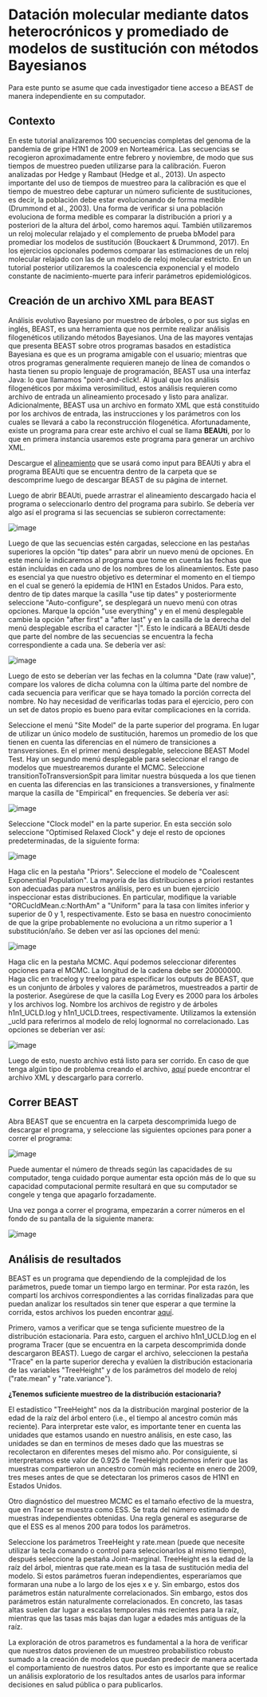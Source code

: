 # Datación molecular mediante datos heterocrónicos y promediado de modelos de sustitución con métodos Bayesianos

Para este punto se asume que cada investigador tiene acceso a BEAST de manera independiente en su computador.

## Contexto

En este tutorial analizaremos 100 secuencias completas del genoma de la pandemia de gripe H1N1 de 2009 en Norteamérica. Las secuencias se recogieron aproximadamente entre febrero y noviembre, de modo que sus tiempos de muestreo pueden utilizarse para la calibración. Fueron analizadas por Hedge y Rambaut (Hedge et al., 2013). Un aspecto importante del uso de tiempos de muestreo para la calibración es que el tiempo de muestreo debe capturar un número suficiente de sustituciones, es decir, la población debe estar evolucionando de forma medible (Drummond et al., 2003). Una forma de verificar si una población evoluciona de forma medible es comparar la distribución a priori y a posteriori de la altura del árbol, como haremos aquí. También utilizaremos un reloj molecular relajado y el complemento de prueba bModel para promediar los modelos de sustitución (Bouckaert & Drummond, 2017). En los ejercicios opcionales podemos comparar las estimaciones de un reloj molecular relajado con las de un modelo de reloj molecular estricto. En un tutorial posterior utilizaremos la coalescencia exponencial y el modelo constante de nacimiento-muerte para inferir parámetros epidemiológicos.

## Creación de un archivo XML para BEAST

Análisis evolutivo Bayesiano por muestreo de árboles, o por sus siglas en inglés, BEAST, es una herramienta que nos permite realizar análisis filogenéticos utilizando métodos Bayesianos. Una de las mayores ventajas que presenta BEAST sobre otros programas basados en estadística Bayesiana es que es un programa amigable con el usuario; mientras que otros programas generalmente requieren manejo de línea de comandos o hasta tienen su propio lenguaje de programación, BEAST usa una interfaz Java: lo que llamamos "point-and-click!. Al igual que los análisis filogenéticos por máxima verosimilitud, estos análisis requieren como archivo de entrada un alineamiento procesado y listo para analizar. Adicionalmente, BEAST usa un archivo en formato XML que está constituido por los archivos de entrada, las instrucciones y los parámetros con los cuales se llevará a cabo la reconstrucción filogenética. Afortunadamente, existe un programa para crear este archivo el cual se llama **BEAUti**, por lo que en primera instancia usaremos este programa para generar un archivo XML.

Descargue el [alineamiento](https://github.com/malvaradol/INS-Innovaseq/blob/main/DB/NorthAm.Nov.fasta) que se usará como input para BEAUti y abra el programa BEAUti que se encuentra dentro de la carpeta que se descomprime luego de descargar BEAST de su página de internet.

Luego de abrir BEAUti, puede arrastrar el alineamiento descargado hacia el programa o seleccionarlo dentro del programa para subirlo. Se debería ver algo así el programa si las secuencias se subieron correctamente:

![image](https://github.com/malvaradol/INS-Innovaseq/assets/62664336/2a717406-2568-4ead-8265-30e1f08d9429)

Luego de que las secuencias estén cargadas, seleccione en las pestañas superiores la opción "tip dates" para abrir un nuevo menú de opciones. En este menú le indicaremos al programa que tome en cuenta las fechas que están incluidas en cada uno de los nombres de los alineamientos. Este paso es esencial ya que nuestro objetivo es determinar el momento en el tiempo en el cual se generó la epidemia de H1N1 en Estados Unidos. Para esto, dentro de tip dates marque la casilla "use tip dates" y posteriormente seleccione "Auto-configure", se desplegará un nuevo menú con otras opciones. Marque la opción "use everything" y en el menú desplegable cambie la opción "after first" a "after last" y en la casilla de la derecha del menú desplegable escriba el caracter "|". Esto le indicará a BEAUti desde que parte del nombre de las secuencias se encuentra la fecha correspondiente a cada una. Se debería ver así:

![image](https://github.com/malvaradol/INS-Innovaseq/assets/62664336/e8eb3657-3352-43a5-89de-01c66f3e5052)

Luego de esto se deberían ver las fechas en la columna "Date (raw value)", compare los valores de dicha columna con la última parte del nombre de cada secuencia para verificar que se haya tomado la porción correcta del nombre. No hay necesidad de verificarlas todas para el ejercicio, pero con un set de datos propio es bueno para evitar complicaciones en la corrida.

Seleccione el menú "Site Model" de la parte superior del programa. En lugar de utilizar un único modelo de sustitución, haremos un promedio de los que tienen en cuenta las diferencias en el número de transiciones a transversiones. En el primer menú desplegable, seleccione BEAST Model Test. Hay un segundo menú desplegable para seleccionar el rango de modelos que muestrearemos durante el MCMC. Seleccione transitionToTransversionSpit para limitar nuestra búsqueda a los que tienen en cuenta las diferencias en las transiciones a transversiones, y finalmente marque la casilla de "Empirical" en frequencies. Se debería ver así:

![image](https://github.com/malvaradol/INS-Innovaseq/assets/62664336/c914cd79-4a14-4c92-aacd-c38c1d1aa424)

Seleccione "Clock model" en la parte superior. En esta sección solo seleccione "Optimised Relaxed Clock" y deje el resto de opciones predeterminadas, de la siguiente forma:

![image](https://github.com/malvaradol/INS-Innovaseq/assets/62664336/6106e15b-09f9-42d8-8b4f-1c2de032621d)

Haga clic en la pestaña "Priors". Seleccione el modelo de "Coalescent Exponential Population". La mayoría de las distribuciones a priori restantes son adecuadas para nuestros análisis, pero es un buen ejercicio inspeccionar estas distribuciones. En particular, modifique la variable "ORCucldMean.c:NorthAm" a "Uniform" para la tasa con límites inferior y superior de 0 y 1, respectivamente. Esto se basa en nuestro conocimiento de que la gripe probablemente no evoluciona a un ritmo superior a 1 substitución/año. Se deben ver así las opciones del menú:

![image](https://github.com/malvaradol/INS-Innovaseq/assets/62664336/0adaf16c-a033-47f4-b208-dfc647cf6515)

Haga clic en la pestaña MCMC. Aquí podemos seleccionar diferentes opciones para el MCMC. La longitud de la cadena debe ser 20000000. Haga clic en tracelog y treelog para especificar los outputs de BEAST, que es un conjunto de árboles y valores de parámetros, muestreados a partir de la posterior. Asegúrese de que la casilla Log Every es 2000 para los árboles y los archivos log. Nombre los archivos de registro y de árboles h1n1_UCLD.log y h1n1_UCLD.trees, respectivamente. Utilizamos la extensión _ucld para referirnos al modelo de reloj lognormal no correlacionado. Las opciones se deberían ver así:

![image](https://github.com/malvaradol/INS-Innovaseq/assets/62664336/e4f30a32-a990-4c80-a896-00bc254e1fae)


Luego de esto, nuesto archivo está listo para ser corrido. En caso de que tenga algún tipo de problema creando el archivo, [aquí](https://github.com/malvaradol/INS-Innovaseq/blob/main/DB/h1n1_ucld.xml) puede encontrar el archivo XML y descargarlo para correrlo.

## Correr BEAST

Abra BEAST que se encuentra en la carpeta descomprimida luego de descargar el programa, y seleccione las siguientes opciones para poner a correr el programa:

![image](https://github.com/malvaradol/INS-Innovaseq/assets/62664336/748d7df5-2cf1-4f29-9a0d-2e849902b119)

Puede aumentar el número de threads según las capacidades de su computador, tenga cuidado porque aumentar esta opción más de lo que su capacidad computacional permite resultará en que su computador se congele y tenga que apagarlo forzadamente.

Una vez ponga a correr el programa, empezarán a correr números en el fondo de su pantalla de la siguiente manera:

![image](https://github.com/malvaradol/INS-Innovaseq/assets/62664336/3d925ba5-6ea2-4079-b196-a4484d487549)

## Análisis de resultados

BEAST es un programa que dependiendo de la complejidad de los parámetros, puede tomar un tiempo largo en terminar. Por esta razón, les compartí los archivos correspondientes a las corridas finalizadas para que puedan analizar los resultados sin tener que esperar a que termine la corrida, estos archivos los pueden encontrar [aquí](https://github.com/malvaradol/INS-Innovaseq/tree/main/DB/BEAST).

Primero, vamos a verificar que se tenga suficiente muestreo de la distribución estacionaria. Para esto, carguen el archivo h1n1_UCLD.log en el programa Tracer (que se encuentra en la carpeta descomprimida donde descargaron BEAST). Luego de cargar el archivo, seleccionen la pestaña "Trace" en la parte superior derecha y evalúen la distribución estacionaria de las variables "TreeHeight" y de los parámetros del modelo de reloj ("rate.mean" y "rate.variance").

**¿Tenemos suficiente muestreo de la distribución estacionaria?**

El estadístico "TreeHeight" nos da la distribución marginal posterior de la edad de la raíz del árbol entero (i.e., el tiempo al ancestro común más reciente). Para interpretar este valor, es importante tener en cuenta las unidades que estamos usando en nuestro análisis, en este caso, las unidades se dan en terminos de meses dado que las muestras se recolectaron en diferentes meses del mismo año. Por consiguiente, si interpretamos este valor de 0.925 de TreeHeight podemos inferir que las muestras compartieron un ancestro común más reciente en enero de 2009, tres meses antes de que se detectaran los primeros casos de H1N1 en Estados Unidos.

Otro diagnóstico del muestreo MCMC es el tamaño efectivo de la muestra, que en Tracer se muestra como ESS. Se trata del número estimado de muestras independientes obtenidas. Una regla general es asegurarse de que el ESS es al menos 200 para todos los parámetros.

Seleccione los parámetros TreeHeight y rate.mean (puede que necesite utilizar la tecla comando o control para seleccionarlos al mismo tiempo), después seleccione la pestaña Joint-marginal. TreeHeight es la edad de la raíz del árbol, mientras que rate.mean es la tasa de sustitución media del modelo. Si estos parámetros fueran independientes, esperaríamos que formaran una nube a lo largo de los ejes x e y. Sin embargo, estos dos parámetros están naturalmente correlacionados. Sin embargo, estos dos parámetros están naturalmente correlacionados. En concreto, las tasas altas suelen dar lugar a escalas temporales más recientes para la raíz, mientras que las tasas más bajas dan lugar a edades más antiguas de la raíz.

La exploración de otros parametros es fundamental a la hora de verificar que nuestros datos provienen de un muestreo probabilístico robusto sumado a la creación de modelos que puedan predecir de manera acertada el comportamiento de nuestros datos. Por esto es importante que se realice un análisis exploratorio de los resultados antes de usarlos para informar decisiones en salud pública o para publicarlos.


